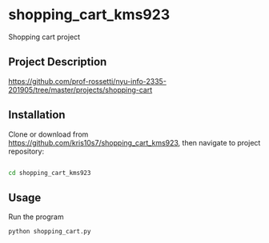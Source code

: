 # shopping_cart_kms923
Shopping cart project

## Project Description

https://github.com/prof-rossetti/nyu-info-2335-201905/tree/master/projects/shopping-cart

## Installation

Clone or download from https://github.com/kris10s7/shopping_cart_kms923, then navigate to project repository:

```sh

cd shopping_cart_kms923

```

## Usage

Run the program

```py
python shopping_cart.py
```

